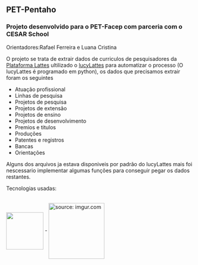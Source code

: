 ## PET-Pentaho
### Projeto desenvolvido para o PET-Facep com parceria com o CESAR School
Orientadores:Rafael Ferreira e Luana Cristina 

O projeto se trata de extrair dados de curriculos de pesquisadores da <a href="https://lattes.cnpq.br"> Plataforma Lattes</a> ultilizado o <a href="https://github.com/rafatieppo/lucylattes">lucyLattes</a> para automatizar o processo (O lucyLattes é programado em python), os dados que precisamos extrair foram os seguintes

- Atuação profissional
- Linhas de pesquisa 
- Projetos de pesquisa 
- Projetos de extensão 
- Projetos de ensino
- Projetos de desenvolvimento
- Premios e titulos 
- Produções
- Patentes e registros
- Bancas 
- Orientações 

Alguns dos arquivos ja estava disponiveis por padrão do lucyLattes mais foi nescessario implementar algumas funções para conseguir pegar os dados restantes.




Tecnologias usadas:

<div style="display: inline_block"><br>
<img align="center"  height="100" width="100" src="https://cdn.jsdelivr.net/gh/devicons/devicon/icons/python/python-original.svg"/>
-
<img align="center"  height="150" width="150" src="https://i.imgur.com/Ko865kR.png" title="source: imgur.com"/>
